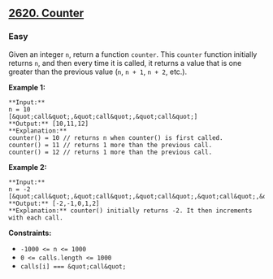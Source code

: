 ## [2620. Counter](https://leetcode.com/problems/counter)

### Easy

Given an integer `n`, return a function `counter`. This `counter` function initially returns `n`, and then every time it is called, it returns a value that is one greater than the previous value (`n`, `n + 1`, `n + 2`, etc.).

 

**Example 1:**

```
**Input:** 
n = 10 
[&quot;call&quot;,&quot;call&quot;,&quot;call&quot;]
**Output:** [10,11,12]
**Explanation:** 
counter() = 10 // returns n when counter() is first called.
counter() = 11 // returns 1 more than the previous call.
counter() = 12 // returns 1 more than the previous call.
```

**Example 2:**

```
**Input:** 
n = -2
[&quot;call&quot;,&quot;call&quot;,&quot;call&quot;,&quot;call&quot;,&quot;call&quot;]
**Output:** [-2,-1,0,1,2]
**Explanation:** counter() initially returns -2. It then increments with each call.
```

 

**Constraints:**

- ```-1000 <= n <= 1000```
- ```0 <= calls.length <= 1000```
- ```calls[i] === &quot;call&quot;```